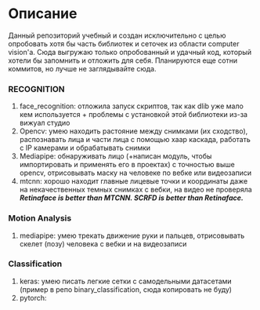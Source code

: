 # Описание 
Данный репозиторий учебный и создан исключительно с целью опробовать хотя бы часть библиотек и сеточек из области computer vision'а.
Сюда выгружаю только опробованный и удачный код, который хотели бы запомнить и отложить для себя.
Планируются еще сотни коммитов, но лучше не заглядывайте сюда.

### RECOGNITION
1. face_recognition: отложила запуск скриптов, так как dlib уже мало кем используется + проблемы с установкой этой библиотеки из-за вижуал студио
2. Opencv: умею находить растояние между снимками (их сходство), распознавать лица и части лица с помощью хаар каскада, работать с IP камерами и обрабатывать снимки 
3. Mediapipe: обнаруживать лицо (+написан модуль, чтобы импортировать и применять его в проектах) с точностью выше opencv, отрисовывать маску на человеке по вебке или видеозаписи
4. mtcnn: хорошо находит главные лицевые точки и координаты даже на некачественных темных снимках с вебки, на видео не проверяла
***Retinaface is better than MTCNN. SCRFD is better than Retinaface.***


### Motion Analysis
1. mediapipe: умею трекать движение руки и пальцев, отрисовывать скелет (позу) человека с вебки и на видеозаписи

### Classification 
1. keras: умею писать легкие сетки с самодельными датасетами (пример в репо binary_classification, сюда копировать не буду)
2. pytorch: 
